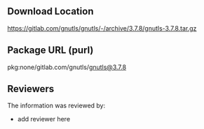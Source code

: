 ## Download Location

https://gitlab.com/gnutls/gnutls/-/archive/3.7.8/gnutls-3.7.8.tar.gz

## Package URL (purl)

pkg:none/gitlab.com/gnutls/gnutls@3.7.8

## Reviewers

The information was reviewed by:

* add reviewer here
